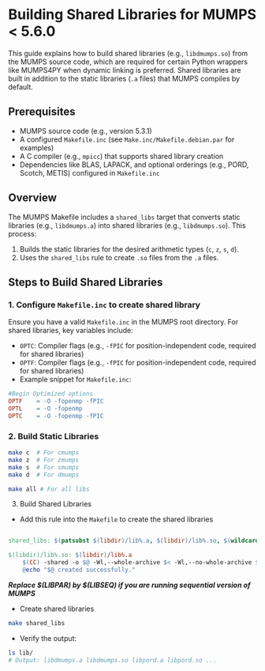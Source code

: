 # Building Shared Libraries for MUMPS < 5.6.0
This guide explains how to build shared libraries (e.g., `libdmumps.so`) from the MUMPS source code, which are required for certain Python wrappers like MUMPS4PY when dynamic linking is preferred. Shared libraries are built in addition to the static libraries (`.a` files) that MUMPS compiles by default.


## Prerequisites 
- MUMPS source code (e.g., version 5.3.1) 
- A configured `Makefile.inc` (see `Make.inc/Makefile.debian.par` for examples) 
- A C compiler (e.g., `mpicc`) that supports shared library creation 
- Dependencies like BLAS, LAPACK, and optional orderings (e.g., PORD, Scotch, METIS) configured in `Makefile.inc` 

## Overview

The MUMPS Makefile includes a `shared_libs` target that converts static libraries (e.g., `libdmumps.a`) into shared libraries (e.g., `libdmumps.so`). This process: 
1. Builds the static libraries for the desired arithmetic types (`c`, `z`, `s`, `d`). 
2. Uses the `shared_libs` rule to create `.so` files from the `.a` files. 

## Steps to Build Shared Libraries 

### 1. Configure `Makefile.inc` to create shared library 

Ensure you have a valid `Makefile.inc` in the MUMPS root directory. For shared libraries, key variables include: 
- `OPTC`: Compiler flags (e.g., `-fPIC` for position-independent code, required for shared libraries)
- `OPTF`: Compiler flags (e.g., `-fPIC` for position-independent code, required for shared libraries)
- Example snippet for `Makefile.inc`: 

```makefile 
#Begin Optimized options
OPTF    = -O -fopenmp -fPIC
OPTL    = -O -fopenmp
OPTC    = -O -fopenmp -fPIC
```

### 2. Build Static Libraries

```bash
make c  # For cmumps 
make z  # For zmumps 
make s  # For smumps 
make d  # For dmumps

make all # For all libs
```

3. Build Shared Libraries
- Add this rule into the `Makefile` to create the shared libraries

```makefile

shared_libs: $(patsubst $(libdir)/lib%.a, $(libdir)/lib%.so, $(wildcard $(libdir)/lib*.a)) 

$(libdir)/lib%.so: $(libdir)/lib%.a 
	$(CC) -shared -o $@ -Wl,--whole-archive $< -Wl,--no-whole-archive $(LIBPAR) $(LIBBLAS) $(LORDERINGS) $(LIBOTHERS)
	@echo "$@ created successfully."
```

***Replace $(LIBPAR) by $(LIBSEQ) if you are running sequential version of MUMPS***


- Create shared libraries

```bash
make shared_libs
```

- Verify the output:

```bash
ls lib/
# Output: libdmumps.a libdmumps.so libpord.a libpord.so ...
```
